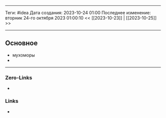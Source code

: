 ___
Теги: #idea
Дата создания: 2023-10-24 01:00 
Последнее изменение: вторник 24-го октября 2023 01:00:10
<< [[2023-10-23]] | [[2023-10-25]] >> 
___
## Основное

- мухоморы
- 

___
### Zero-Links
- 

### Links
- 
